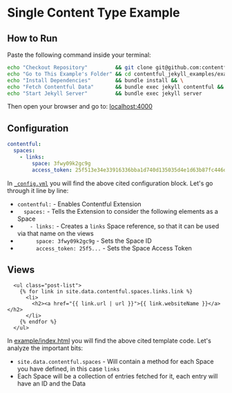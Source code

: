# Single Content Type Example

## How to Run

Paste the following command inside your terminal:

```bash
echo "Checkout Repository"         && git clone git@github.com:contentful/contentful_jekyll_examples.git && \
echo "Go to This Example's Folder" && cd contentful_jekyll_examples/examples/single_space/example && \
echo "Install Dependencies"        && bundle install && \
echo "Fetch Contentful Data"       && bundle exec jekyll contentful && \
echo "Start Jekyll Server"         && bundle exec jekyll server
```

Then open your browser and go to: [localhost:4000](http://localhost:4000)

## Configuration

```yml
contentful:
  spaces:
    - links:
        space: 3fwy09k2gc9g
        access_token: 25f513e34e33916336bba1d740d135035d4e1d63b87fc446da374fec3aaccaca
```

In [`_config.yml`](./example/_config.yml) you will find the above cited configuration block. Let's go through it line by line:

* `contentful:`                  - Enables Contentful Extension
* `  spaces:`                    - Tells the Extension to consider the following elements as a Space
* `    - links:`                 - Creates a `links` Space reference, so that it can be used via that name on the views
* `      space: 3fwy09k2gc9g`    - Sets the Space ID
* `      access_token: 25f5...`  - Sets the Space Access Token

## Views

```django
  <ul class="post-list">
    {% for link in site.data.contentful.spaces.links.link %}
      <li>
        <h2><a href="{{ link.url | url }}">{{ link.websiteName }}</a></h2>
      </li>
    {% endfor %}
  </ul>
```

In [example/index.html](./example/index.html) you will find the above cited template code. Let's analyze the important bits:

* `site.data.contentful.spaces` - Will contain a method for each Space you have defined, in this case `links`
* Each Space will be a collection of entries fetched for it, each entry will have an ID and the Data
